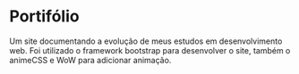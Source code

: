 <h1>Portifólio</h1>
 Um site documentando a evolução de meus estudos em desenvolvimento web.
 Foi utilizado o framework bootstrap para desenvolver o site, também o animeCSS e WoW para adicionar animação.
